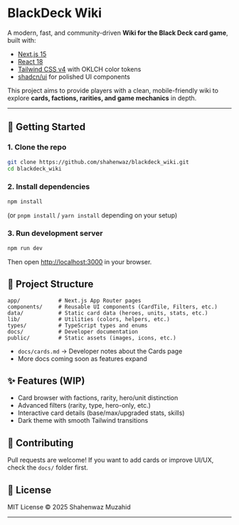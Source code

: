 # BlackDeck Wiki

A modern, fast, and community-driven **Wiki for the Black Deck card game**, built with:

- [Next.js 15](https://nextjs.org/)
- [React 18](https://react.dev/)
- [Tailwind CSS v4](https://tailwindcss.com/) with OKLCH color tokens
- [shadcn/ui](https://ui.shadcn.com/) for polished UI components

This project aims to provide players with a clean, mobile-friendly wiki to explore **cards, factions, rarities, and game mechanics** in depth.

---

## 🚀 Getting Started

### 1. Clone the repo

```bash
git clone https://github.com/shahenwaz/blackdeck_wiki.git
cd blackdeck_wiki
```

### 2. Install dependencies

```bash
npm install
```

(or `pnpm install` / `yarn install` depending on your setup)

### 3. Run development server

```bash
npm run dev
```

Then open [http://localhost:3000](http://localhost:3000) in your browser.

## 📂 Project Structure

```
app/            # Next.js App Router pages
components/     # Reusable UI components (CardTile, Filters, etc.)
data/           # Static card data (heroes, units, stats, etc.)
lib/            # Utilities (colors, helpers, etc.)
types/          # TypeScript types and enums
docs/           # Developer documentation
public/         # Static assets (images, icons, etc.)
```

- `docs/cards.md` → Developer notes about the Cards page
- More docs coming soon as features expand

## ✨ Features (WIP)

- Card browser with factions, rarity, hero/unit distinction
- Advanced filters (rarity, type, hero-only, etc.)
- Interactive card details (base/max/upgraded stats, skills)
- Dark theme with smooth Tailwind transitions

## 📝 Contributing

Pull requests are welcome!
If you want to add cards or improve UI/UX, check the `docs/` folder first.

## 📜 License

MIT License © 2025 Shahenwaz Muzahid

---
